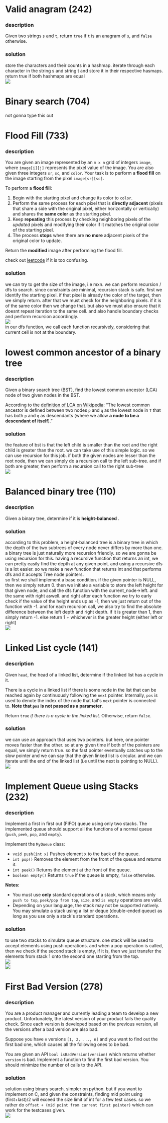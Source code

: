 # Valid anagram (242)

### description
Given two strings `s` and `t`, return `true` if `t` is an anagram of `s`, and `false` otherwise.

### solution
store the characters and their counts in a hashmap. iterate through each character in the string s and string t and store it in their respective hasmaps. return true if both hashmaps are equal \
![](https://blog-pictures.vercel.app/anagram1.png)

# Binary search (704)
not gonna type this out

# Flood Fill (733)
### description
You are given an image represented by an `m x n` grid of integers `image`, where `image[i][j]` represents the pixel value of the image. You are also given three integers `sr`, `sc`, and `color`. Your task is to perform a **flood fill** on the image starting from the pixel `image[sr][sc]`.

To perform a **flood fill**:

1. Begin with the starting pixel and change its color to `color`.
2. Perform the same process for each pixel that is **directly adjacent** (pixels that share a side with the original pixel, either horizontally or vertically) and shares the **same color** as the starting pixel.
3. Keep **repeating** this process by checking neighboring pixels of the _updated_ pixels and modifying their color if it matches the original color of the starting pixel.
4. The process **stops** when there are **no more** adjacent pixels of the original color to update.

Return the **modified** image after performing the flood fill.

check out [leetcode](https://leetcode.com/problems/flood-fill/description/) if it is too confusing. 

### solution
we can try to get the size of the image, i.e mxn. we can perform recursion / dfs to search. since constraints are minimal, recursion stack is safe. first we identify the starting pixel. if that pixel is already the color of the target, then we simply return. after that we must check for the neighboring pixels. if it is of the same color then we change that. but also we must also ensure that it doesnt repeat iteration to the same cell. and also handle boundary checks and perform recursion accordingly. \
![](https://blog-pictures.vercel.app/floodfill1.png)\
in our dfs function, we call each function recursively, considering that current cell is not at the boundary.

# lowest common ancestor of a binary tree
### description
Given a binary search tree (BST), find the lowest common ancestor (LCA) node of two given nodes in the BST.

According to the [definition of LCA on Wikipedia](https://en.wikipedia.org/wiki/Lowest_common_ancestor): “The lowest common ancestor is defined between two nodes `p` and `q` as the lowest node in `T` that has both `p` and `q` as descendants (where we allow **a node to be a descendant of itself**).”

### solution
the feature of bst is that the left child is smaller than the root and the right child is greater than the root. we can take use of this simple logic. so we can use recursion for this job. if both the given nodes are lesser than the root node, then we can simply do a recursion call to the left sub-tree. and if both are greater, then perform a recursion call to the right sub-tree \
![](https://blog-pictures.vercel.app/lowancest1.png)

# Balanced binary tree (110)
### description
Given a binary tree, determine if it is **height-balanced** .

### solution
according to this problem, a height-balanced tree is a binary tree in which the depth of the two subtrees of every node never differs by more than one. a binary tree is just naturally more recursion friendly. so we are gonna be using recursion for this. having a recursive function that returns an int, we can pretty easily find the depth at any given point. and using a recursive dfs is a lot easier. so we make a new function that returns int and that performs dfs and it accepts Tree node pointers. \
so first we shall implement a base condition. if the given pointer is NULL, then we simply return 0. then we initiate a variable to store the left height for that given node, and call the dfs function with the current_node->left. and the same with right aswell. and right after each function we try to early check if the value of the height ends up as -1, then we just return out of the function with -1. and for each recursion call, we also try to find the absolute difference between the left depth and right depth. if it is greater than 1, then simply return -1. else return 1 + whichever is the greater height (either left or right) \
![](https://blog-pictures.vercel.app/balancedbst1.png)

# Linked List cycle (141)
### description
Given `head`, the head of a linked list, determine if the linked list has a cycle in it.

There is a cycle in a linked list if there is some node in the list that can be reached again by continuously following the `next` pointer. Internally, `pos` is used to denote the index of the node that tail's `next` pointer is connected to. **Note that `pos` is not passed as a parameter**.

Return `true` _if there is a cycle in the linked list_. Otherwise, return `false`.

### solution
we can use an approach that uses two pointers. but here, one pointer moves faster than the other. so at any given time if both of the pointers are equal, we simply return true. so the fast pointer eventually catches up to the slow pointer and we can say that the given linked list is circular. and we can iterate until the end of the linked list (i.e until the next is pointing to NULL).\
![](https://blog-pictures.vercel.app/llcycle1.png)


# Implement Queue using Stacks (232)
### description
Implement a first in first out (FIFO) queue using only two stacks. The implemented queue should support all the functions of a normal queue (`push`, `peek`, `pop`, and `empty`).

Implement the `MyQueue` class:

- `void push(int x)` Pushes element x to the back of the queue.
- `int pop()` Removes the element from the front of the queue and returns it.
- `int peek()` Returns the element at the front of the queue.
- `boolean empty()` Returns `true` if the queue is empty, `false` otherwise.

**Notes:**

- You must use **only** standard operations of a stack, which means only `push to top`, `peek/pop from top`, `size`, and `is empty` operations are valid.
- Depending on your language, the stack may not be supported natively. You may simulate a stack using a list or deque (double-ended queue) as long as you use only a stack's standard operations.

### solution
to use two stacks to simulate queue structure. one stack will be used to accept elements using push operations. and when a pop operation is called, then we check if the second stack is empty, if it is, then we just transfer the elements from stack 1 onto the second one starting from the top. \
![](https://blog-pictures.vercel.app/qwithstack.png)\
![](https://blog-pictures.vercel.app/qwithstack2.png)


# First Bad Version (278)
### description
You are a product manager and currently leading a team to develop a new product. Unfortunately, the latest version of your product fails the quality check. Since each version is developed based on the previous version, all the versions after a bad version are also bad.

Suppose you have `n` versions `[1, 2, ..., n]` and you want to find out the first bad one, which causes all the following ones to be bad.

You are given an API `bool isBadVersion(version)` which returns whether `version` is bad. Implement a function to find the first bad version. You should minimize the number of calls to the API.

### solution
solution using binary search. simpler on python. but if you want to implement on C, and given the constraints, finding mid point using (first+last)/2 will exceed the size limit of int for a few test cases. so we rather do `offset + (mid point from current first pointer)` which can work for the testcases given. \
![](https://blog-pictures.vercel.app/firstbadver1.png)